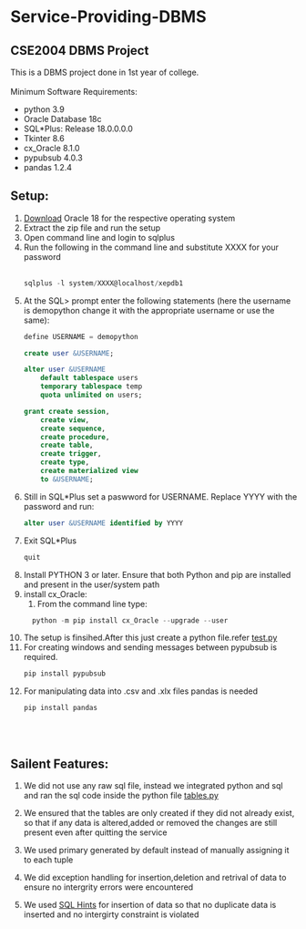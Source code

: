 # Service-Providing-DBMS
## CSE2004 DBMS Project

This is a DBMS project done in 1st year of college.<br></br>
Minimum Software Requirements: <br>
- python 3.9 
- Oracle Database 18c 
- SQL*Plus: Release 18.0.0.0.0 
- Tkinter 8.6
- cx_Oracle 8.1.0
- pypubsub 4.0.3
- pandas 1.2.4

## Setup:
1. [Download](https://www.oracle.com/in/database/technologies/xe-downloads.html "Download Oracle 18") Oracle 18 for the respective operating system
2. Extract the zip file and run the setup
3. Open command line and login to sqlplus
4. Run the following in the command line and substitute XXXX for your password<br><br>
    ```powershell
    sqlplus -l system/XXXX@localhost/xepdb1  
    ```
5. At the SQL> prompt enter the following statements (here the username is demopython change it with the appropriate username or use the same):
    ```sql
    define USERNAME = demopython

    create user &USERNAME;

    alter user &USERNAME
        default tablespace users
        temporary tablespace temp
        quota unlimited on users;

    grant create session,
        create view,
        create sequence,
        create procedure,
        create table,
        create trigger,
        create type,
        create materialized view
        to &USERNAME;
    ```
6. Still in SQL*Plus set a paswword for USERNAME. Replace YYYY with the password and run:<br>
    ```sql
    alter user &USERNAME identified by YYYY
    ```
7. Exit SQL*Plus 
    ```sql
    quit
    ```
8. Install PYTHON 3 or later. Ensure that both Python and pip are installed and present in the user/system path
9. install cx_Oracle:<br>
    1. From the command line type:<br>
     ```powershell
       python -m pip install cx_Oracle --upgrade --user
     ```
10. The setup is finsihed.After this just create a python file.refer [test.py](./test.py "test.py")
11. For creating windows and sending messages between pypubsub is required.<br>
    ```powershell
    pip install pypubsub
    ```
12. For manipulating data into .csv and .xlx files pandas is needed<br>
    ```powershell
    pip install pandas
    ```
    <br></br>

## Sailent Features:
1. We did not use any raw sql file, instead we integrated python and sql and ran the sql code inside the python file [tables.py](./tables.py "tables.py")
2. We ensured that the tables are only created if they did not already exist, so that if any data is altered,added or removed the changes are still present even after quitting the service

3. We used primary generated by default instead of manually assigning it to each tuple

4. We did exception handling for insertion,deletion and retrival of data to ensure no intergrity errors were encountered

5. We used [SQL Hints](http://www.dba-oracle.com/t_ignore_row_on_dupkey_index.htm "SQL Hints") for insertion of data so that no duplicate data is inserted and no intergirty constraint is violated
